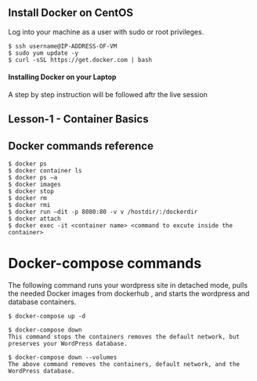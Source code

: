 ## Install Docker on CentOS

Log into your machine as a user with sudo or root privileges.
```
$ ssh username@IP-ADDRESS-OF-VM 
$ sudo yum update -y
$ curl -sSL https://get.docker.com | bash

```
#### Installing Docker on your Laptop

A step by step instruction will be followed aftr the live session

## Lesson-1 - Container Basics

## Docker commands reference
```
$ docker ps
$ docker container ls
$ docker ps –a
$ docker images
$ docker stop
$ docker rm
$ docker rmi
$ docker run –dit -p 8080:80 -v v /hostdir/:/dockerdir
$ docker attach
$ docker exec -it <container name> <command to excute inside the container> 
```
# Docker-compose commands

The following command runs your wordpress site in detached mode, pulls the needed Docker images from dockerhub , and starts the wordpress and database containers.
```
$ docker-compose up -d

$ docker-compose down
This command stops the containers removes the default network, but preserves your WordPress database.

$ docker-compose down --volumes 
The above command removes the containers, default network, and the WordPress database.
```
